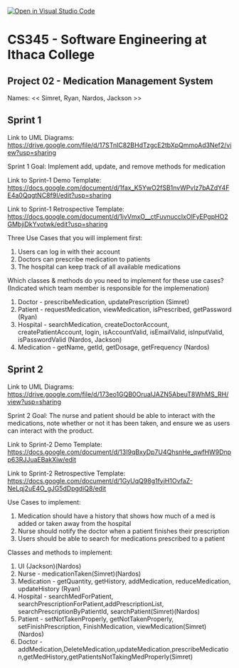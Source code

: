 [![Open in Visual Studio Code](https://classroom.github.com/assets/open-in-vscode-c66648af7eb3fe8bc4f294546bfd86ef473780cde1dea487d3c4ff354943c9ae.svg)](https://classroom.github.com/online_ide?assignment_repo_id=10008270&assignment_repo_type=AssignmentRepo)
# CS345 - Software Engineering at Ithaca College
## Project 02 - Medication Management System

Names:
<< Simret, Ryan, Nardos, Jackson >>


## Sprint 1

Link to UML Diagrams:
https://drive.google.com/file/d/17STnlC82BHdTzgcE2tbXpQmmoAd3Nef2/view?usp=sharing

Sprint 1 Goal:
Implement add, update, and remove methods for medication

Link to Sprint-1 Demo Template:
https://docs.google.com/document/d/1fax_K5YwO2fSB1nvWPvlz7bAZdY4FE4a0QqgtNC8f9I/edit?usp=sharing

Link to Sprint-1 Retrospective Template:
https://docs.google.com/document/d/1jvVmxO__ctFuvnuccIxOlFyEPgpHO2GMbjiDkYvotwk/edit?usp=sharing

Three Use Cases that you will implement first:
1. Users can log in with their account
2. Doctors can prescribe medication to patients
3. The hospital can keep track of all available medications

Which classes & methods do you need to implement for these use cases?
(Indicated which team member is responsible for the implemenation)
1. Doctor - prescribeMedication, updatePrescription (Simret)
2. Patient - requestMedication, viewMedication, isPrescribed, getPassword (Ryan)
3. Hospital - searchMedication, createDoctorAccount, createPatientAccount, login, isAccountValid, isEmailValid, isInputValid, isPasswordValid (Nardos, Jackson)
4. Medication - getName, getId, getDosage, getFrequency (Nardos)


## Sprint 2

Link to UML Diagrams: 
https://drive.google.com/file/d/173eo1GQB0OruaIJAZN5AbeuT8WhMS_RH/view?usp=sharing

Sprint 2 Goal: 
The nurse and patient should be able to interact with the medications, note whether or not it has been taken, and ensure we as users can interact with the product.

Link to Sprint-2 Demo Template: 
https://docs.google.com/document/d/13I9qBxyDp7U4QhsnHe_qwfHW9Dnpp63RJJuaEBakXiw/edit

Link to Sprint-2 Retrospective Template: 
https://docs.google.com/document/d/1GyUqQ98g1fyjH1OvfaZ-NeLqj2uE4O_gJG5dDpgdiQ8/edit

Use Cases to implement: 
1. Medication should have a history that shows how much of a med is added or taken away from the hospital
2. Nurse should notify the doctor when a patient finishes their prescription
3. Users should be able to search for medications prescribed to a patient

Classes and methods to implement: 
1. UI (Jackson)(Nardos)
3. Nurse - medicationTaken(Simret)(Nardos)
4. Medication - getQuantity, getHistory, addMedication, reduceMedication, updateHistory (Ryan)
5. Hospital - searchMedForPatient, searchPrescriptionForPatient,addPrescriptionList, searchPrescriptionByPatientId, searchPatient(Simret)(Nardos)
6. Patient - setNotTakenProperly, getNotTakenProperly, setFinishPrescription, FinishMedication, viewMedication(Simret)(Nardos)
7. Doctor - addMedication,DeleteMedication,updateMedication,prescribeMedication,getMedHistory,getPatientsNotTakingMedProperly(Simret)
